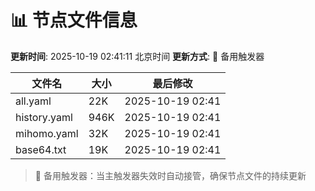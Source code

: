 # 📊 节点文件信息

**更新时间**: 2025-10-19 02:41:11 北京时间
**更新方式**: 🔄 备用触发器

| 文件名 | 大小 | 最后修改 |
|--------|------|----------|
| all.yaml | 22K | 2025-10-19 02:41 |
| history.yaml | 946K | 2025-10-19 02:41 |
| mihomo.yaml | 32K | 2025-10-19 02:41 |
| base64.txt | 19K | 2025-10-19 02:41 |

> 🔄 备用触发器：当主触发器失效时自动接管，确保节点文件的持续更新
